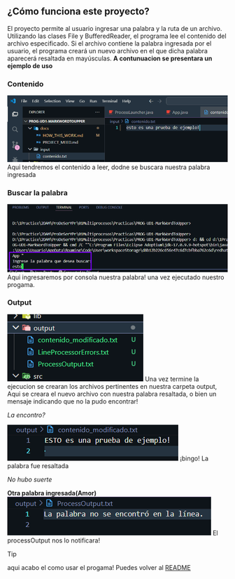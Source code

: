 ## ¿Cómo funciona este proyecto?
El proyecto permite al usuario ingresar una palabra y la ruta de un archivo. Utilizando las clases File y BufferedReader, el programa lee el contenido del archivo especificado. Si el archivo contiene la palabra ingresada por el usuario, el programa creará un nuevo archivo en el que dicha palabra aparecerá resaltada en mayúsculas. **A contunuacion se presentara un ejemplo de uso**

### **Contenido**
![alt text](/docs/imgs/contenido.png) Aqui tendremos el contenido a leer, dodne se buscara nuestra palabra ingresada

### **Buscar la palabra**
![alt text](/docs/imgs/consola.png) Aqui ingresaremos por consola nuestra palabra! una vez ejecutado nuestro progama.

### **Output**
![alt text](/docs/imgs/output.png) Una vez termine la ejecucion se crearan los archivos pertinentes en nuestra carpeta output, Aqui se creara el nuevo archivo con nuestra palabra resaltada, o bien un mensaje indicando que no la pudo encontrar!

*La encontro?*

![alt text](/docs/imgs/bingo.png) ¡bingo! La palabra fue resaltada

*No hubo suerte*

**Otra palabra ingresada(Amor)**
![alt text](/docs/imgs/bingont.png) El processOutput nos lo notificara!

>[!TIP]
>aqui acabo el como usar el progama! Puedes volver al [README](/README.md)
